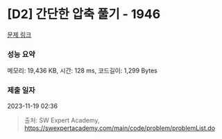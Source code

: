 # [D2] 간단한 압축 풀기 - 1946 

[문제 링크](https://swexpertacademy.com/main/code/problem/problemDetail.do?contestProbId=AV5PmkDKAOMDFAUq) 

### 성능 요약

메모리: 19,436 KB, 시간: 128 ms, 코드길이: 1,299 Bytes

### 제출 일자

2023-11-19 02:36



> 출처: SW Expert Academy, https://swexpertacademy.com/main/code/problem/problemList.do